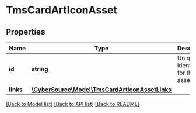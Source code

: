 # TmsCardArtIconAsset

## Properties
Name | Type | Description | Notes
------------ | ------------- | ------------- | -------------
**id** | **string** | Unique identifier for the asset | [optional] 
**links** | [**\CyberSource\Model\TmsCardArtIconAssetLinks**](TmsCardArtIconAssetLinks.md) |  | [optional] 

[[Back to Model list]](../README.md#documentation-for-models) [[Back to API list]](../README.md#documentation-for-api-endpoints) [[Back to README]](../README.md)



